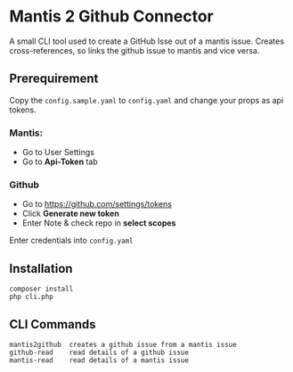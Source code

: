 

# Mantis 2 Github Connector

A small CLI tool used to create a GitHub Isse out of a mantis issue.
Creates cross-references, so links the github issue to mantis and vice versa.

## Prerequirement
Copy the `config.sample.yaml` to `config.yaml` and change your props as api tokens.

### Mantis:
- Go to User Settings
- Go to **Api-Token** tab

### Github
- Go to https://github.com/settings/tokens
- Click **Generate new token**
- Enter Note & check repo in **select scopes**

Enter credentials into `config.yaml`

## Installation

    composer install
    php cli.php

## CLI Commands

    mantis2github  creates a github issue from a mantis issue
    github-read    read details of a github issue
    mantis-read    read details of a mantis issue
